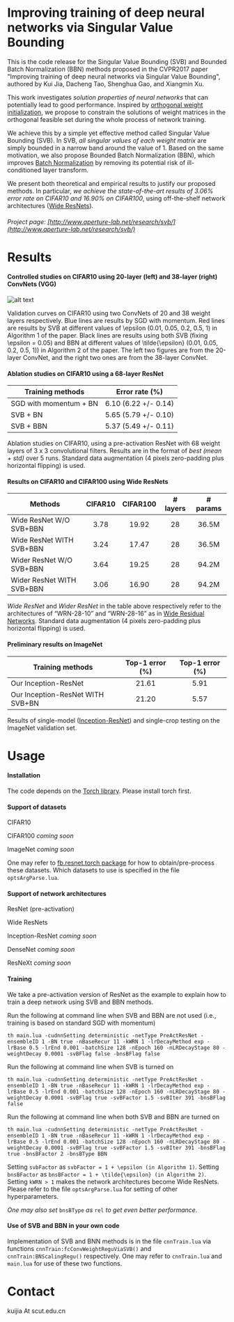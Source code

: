 # Improving training of deep neural networks via Singular Value Bounding

This is the code release for the Singular Value Bounding (SVB) and Bounded Batch Normalization (BBN) methods proposed in the CVPR2017 paper "Improving training of deep neural networks via Singular Value Bounding", authored by Kui Jia, Dacheng Tao, Shenghua Gao, and Xiangmin Xu.

This work investigates *solution properties of neural networks* that can potentially lead to good performance. Inspired by [orthogonal weight initialization](https://arxiv.org/abs/1312.6120), we propose to constrain the solutions of weight matrices in the orthogonal feasible set during the whole process of network training.

We achieve this by a simple yet effective method called Singular Value Bounding (SVB). In SVB, *all singular values of each weight matrix* are simply bounded in a narrow band around the value of 1. Based on the same motivation, we also propose Bounded Batch Normalization (BBN), which improves [Batch Normalization](https://arxiv.org/abs/1502.03167) by removing its potential risk of ill-conditioned layer transform.

We present both theoretical and empirical results to justify our proposed methods. In particular, *we achieve the state-of-the-art results of 3.06% error rate on CIFAR10 and 16.90% on CIFAR100*, using off-the-shelf network architectures ([Wide ResNets](https://arxiv.org/abs/1605.07146)).

###### Project page: [http://www.aperture-lab.net/research/svb/](http://www.aperture-lab.net/research/svb/)

# Results

#### Controlled studies on CIFAR10 using 20-layer (left) and 38-layer (right) ConvNets (VGG)

![alt text](http://www.aperture-lab.net/research/svb/ConvNetStudies.png)

Validation curves on CIFAR10 using two ConvNets of 20 and 38 weight layers respectively. Blue lines are results by SGD with momentum. Red lines are results by SVB at different values of \epsilon (0.01, 0.05, 0.2, 0.5, 1) in Algorithm 1 of the paper. Black lines are results using both SVB (fixing \epsilon = 0.05) and BBN at different values of \tilde{\epsilon} (0.01, 0.05, 0.2, 0.5, 1)) in Algorithm 2 of the paper. The left two figures are from the 20-layer ConvNet, and the right two ones are from the 38-layer ConvNet.

#### Ablation studies on CIFAR10 using a 68-layer ResNet

| Training methods        | Error rate (%)           | 
| ------------- |:-------------:| 
| SGD with momentum + BN      | 6.10 (6.22 +/- 0.14) | 
| SVB + BN      | 5.65 (5.79 +/- 0.10)      |  
| SVB + BBN | 5.37 (5.49 +/- 0.11)     | 

Ablation studies on CIFAR10, using a pre-activation ResNet with 68 weight layers of 3 x 3 convolutional filters. Results are in the format of *best (mean + std)* over 5 runs. Standard data augmentation (4 pixels zero-padding plus horizontal flipping) is used.

#### Results on CIFAR10 and CIFAR100 using Wide ResNets

| Methods                    | CIFAR10           | CIFAR100            | # layers           | # params              | 
| ------------- |:-------------:| :-------------:| :-------------:| :-------------:| 
| Wide ResNet W/O SVB+BBN    | 3.78 | 19.92 | 28 | 36.5M |
| Wide ResNet WITH SVB+BBN   | 3.24 | 17.47 | 28 | 36.5M |
| Wider ResNet W/O SVB+BBN   | 3.64 | 19.25 | 28 | 94.2M |
| Wider ResNet WITH SVB+BBN  | 3.06 | 16.90 | 28 | 94.2M |

*Wide ResNet* and *Wider ResNet* in the table above respectively refer to the architectures of “WRN-28-10” and “WRN-28-16” as in [Wide Residual Networks](https://arxiv.org/abs/1605.07146). Standard data augmentation (4 pixels zero-padding plus horizontal flipping) is used. 

#### Preliminary results on ImageNet 

| Training methods        | Top-1 error (%)           |  Top-1 error (%)    |
| ------------- |:-------------:|:-------------:| 
| Our Inception-ResNet     | 21.61 | 5.91 |
| Our Inception-ResNet WITH SVB+BN      | 21.20 | 5.57 |

Results of single-model ([Inception-ResNet](https://arxiv.org/abs/1602.07261)) and single-crop testing on the ImageNet validation set.   

# Usage

#### Installation 

The code depends on the [Torch library](http://torch.ch/). Please install torch first.

#### Support of datasets

CIFAR10

CIFAR100 *coming soon*

ImageNet *coming soon*

One may refer to [fb.resnet.torch package](https://github.com/facebook/fb.resnet.torch) for how to obtain/pre-process these datasets. Which datasets to use is specified in the file `optsArgParse.lua`. 

#### Support of network architectures

ResNet (pre-activation)

Wide ResNets

Inception-ResNet *coming soon*

DenseNet *coming soon*

ResNeXt *coming soon*

#### Training

We take a pre-activation version of ResNet as the example to explain how to train a deep network using SVB and BBN methods. 

Run the following at command line when SVB and BBN are not used (i.e., training is based on standard SGD with momentum)

    th main.lua -cudnnSetting deterministic -netType PreActResNet -ensembleID 1 -BN true -nBaseRecur 11 -kWRN 1 -lrDecayMethod exp -lrBase 0.5 -lrEnd 0.001 -batchSize 128 -nEpoch 160 -nLRDecayStage 80 -weightDecay 0.0001 -svBFlag false -bnsBFlag false

Run the following at command line when SVB is turned on

    th main.lua -cudnnSetting deterministic -netType PreActResNet -ensembleID 1 -BN true -nBaseRecur 11 -kWRN 1 -lrDecayMethod exp -lrBase 0.5 -lrEnd 0.001 -batchSize 128 -nEpoch 160 -nLRDecayStage 80 -weightDecay 0.0001 -svBFlag true -svBFactor 1.5 -svBIter 391 -bnsBFlag false

Run the following at command line when both SVB and BBN are turned on

    th main.lua -cudnnSetting deterministic -netType PreActResNet -ensembleID 1 -BN true -nBaseRecur 11 -kWRN 1 -lrDecayMethod exp -lrBase 0.5 -lrEnd 0.001 -batchSize 128 -nEpoch 160 -nLRDecayStage 80 -weightDecay 0.0001 -svBFlag true -svBFactor 1.5 -svBIter 391 -bnsBFlag true -bnsBFactor 2 -bnsBType BBN

Setting `svbFactor` as `svbFactor = 1 + \epsilon (in Algorithm 1)`. Setting `bnsBFactor` as `bnsBFactor = 1 + \tilde{\epsilon} (in Algorithm 2)`. Setting `kWRN > 1` makes the network architectures become Wide ResNets. Please refer to the file `optsArgParse.lua` for setting of other hyperparameters.   

*One may also set* `bnsBType` *as* `rel` *to get even better performance*.

#### Use of SVB and BBN in your own code

Implementation of SVB and BNN methods is in the file `cnnTrain.lua` via functions `cnnTrain:fcConvWeightReguViaSVB()` and `cnnTrain:BNScalingRegu()` respectively. One may refer to `cnnTrain.lua` and `main.lua` for use of these two functions. 

# Contact 

kuijia At scut.edu.cn
